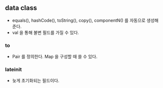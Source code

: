 ## data class
- equals(), hashCode(), toString(), copy(), componentN() 를 자동으로 생성해 준다.
- val 을 통해 불변 필드를 가질 수 있다.

### to
- Pair 를 정의한다. Map 을 구성할 때 쓸 수 있다.

### lateinit
- 늦게 초기화되는 필드이다.
